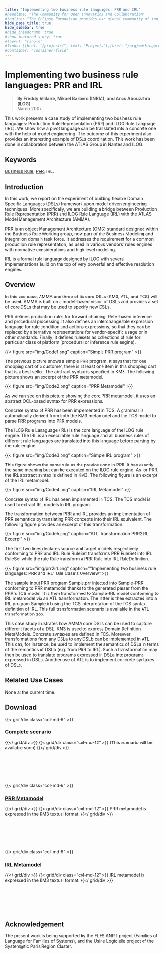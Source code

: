 ```yaml
---
title: "Implementing two business rule languages: PRR and IRL"
#headline: "The Community for Open Innovation and Collaboration"
#tagline: "The Eclipse Foundation provides our global community of individuals and organizations with a mature, scalable, and business-friendly environment for open source software collaboration and innovation."
hide_page_title: true
hide_sidebar: true
#hide_breadcrumb: true
#show_featured_story: true
#layout: "single"
#links: [[href: "/projects/", text: "Projects"],[href: "/org/workinggroups/", text: "Working Group"],[href: "/membership/", text: "Members"],[href: "/org/value", text: "Business Value"]]
#container: "container-fluid"
---
```


# Implementing two business rule languages: PRR and IRL

> **By Freddy Allilaire, Mikael Barbero (INRIA), and Anas Abouzahra (ILOG)** \
> March 2007

This work presents a case study of implementing two business rule languages: Production Rule Representation (PRR) and ILOG Rule Language (IRL). We show how a pivot language can be translated into a concrete one with the help of model engineering. The outcome of this experiment also provides an interesting example of DSLs coordination. This work has been done in collaboration between the ATLAS Group in Nantes and ILOG.

## Keywords

[Business Rule](https://en.wikipedia.org/wiki/Business_rules), [PRR](https://www.omg.org/cgi-bin/doc?br/2003-9-3), IRL.

## Introduction

In this work, we report on the experiment of building flexible Domain Specific Languages (DSLs) framework upon model driven engineering techniques. More specifically, we are building a bridge between Production Rule Representation (PRR) and ILOG Rule Language (IRL) with the ATLAS Model Management Architecture (AMMA).

PRR is an object Management Architecture (OMG) standard designed within the Business Rule Working group, now part of the Business Modeling and Integration domain task force. It addresses the requirement for a common production rule representation, as used in various vendors' rules engines with normative considerations and high level modeling.

IRL is a formal rule language designed by ILOG with several implementations build on the top of very powerful and effective resolution engines.

## Overview

In this use case, AMMA and three of its core DSLs (KM3, ATL, and TCS) will be used. AMMA is built on a model-based vision of DSLs and provides a set of core DSLs that may be used to specify new DSLs.

PRR defines production rules for forward chaining, Rete-based inference and procedural processing. It also defines an interchangeable expression language for rule condition and actions expressions, so that they can be replaced by alternative representations for vendor-specific usage or in other standards. Finally, it defines rulesets as collections of rule for particular class of platform (procedural or inference rule engine).

{{< figure src="img/Code1.png" caption="Simple PRR program" >}}

The previous picture shows a simple PRR program. It says that for one shopping cart of a customer, there is at least one item in this shopping cart that is a best seller. The abstract syntax is specified in KM3. The following picture shows an excerpt of the PRR metamodel.

{{< figure src="img/Code2.png" caption="PRR Metamodel" >}}

As we can see on this picture showing the core PRR metamodel, it uses an abstract OCL-based syntax for PRR expressions.

Concrete syntax of PRR has been implemented in TCS. A grammar is automatically derived from both the KM3 metamodel and the TCS model to parse PRR programs into PRR models.

The ILOG Rule Lanaguage (IRL) is the core language of the ILOG rule engine. The IRL is an executable rule language and all business rules of different rule languages are translated into this language before parsing by the rule engine.

{{< figure src="img/Code3.png" caption="Simple IRL program" >}}

This figure shows the same rule as the previous one in PRR. It has exactly the same meaning but can be executed on the ILOG rule engine. As for PRR, the IRL abstract syntax is defined in KM3. The following figure is an excerpt of the IRL metamodel.

{{< figure src="img/Code4.png" caption="IRL Metamodel" >}}

Concrete syntax of IRL has been implemented in TCS. The TCS model is used to extract IRL models to IRL program.

The transformation between PRR and IRL provides an implementation of PRR semantics by translating PRR concepts into their IRL equivalent. The following figure provides an excerpt of this transformation:

{{< figure src="img/Code5.png" caption="ATL Transformation PRR2IRL Excerpt" >}}

The first two lines declares source and target models respectively conforming to PRR and IRL. Rule RuleSet transforms PRR RuleSet into IRL RuleSet while the rule Rule transform a PRR Rule into IRL RuleDefinition.

{{< figure src="img/prr2irl.png" caption="\"Implementing two business rule languages: PRR and IRL\" Use Case's Overview" >}}

The sample input PRR program Sample.prr injected into Sample-PRR conforming to PRR metamodel thanks to the generated parser from the PRR's TCS model. It is then transformed to Sample-IRL model conforming to IRL metamodel via an ATL transformation. The latter is then extracted into a IRL program Sample.irl using the TCS interpretation of the TCS syntax definition of IRL. This full transformation scenario is available in the ATL transformation zoo.

This case study illustrates how AMMA core DSLs can be used to capture different facets of a DSL. KM3 is used to express Domain Definition MetaModels. Concrete syntaxes are defined in TCS. Moreover, transformations from any DSLa to any DSLb can be implemented in ATL. This can, for instance, be used to implement the semantics of DSLa in terms of the semantics of DSLb (e.g. from PRR to IRL). Such a transformation may then be used to translate programs expressed in DSLa into programs expressed in DSLb. Another use of ATL is to implement concrete syntaxes of DSLs.

## Related Use Cases

None at the current time.

##  Download

{{< grid/div class="col-md-6" >}}
### Complete scenario
{{</ grid/div >}}
{{< grid/div class="col-md-12" >}}
(This scenario will be available soon)
{{</ grid/div >}}

&nbsp;

&nbsp;

&nbsp;

{{< grid/div class="col-md-6" >}}
### [PRR Metamodel](https://www.eclipse.org/gmt/am3/zoos/atlanticZoo/#PRR%20\(Production%20Rule%20Representation\))
{{</ grid/div >}}
{{< grid/div class="col-md-12" >}}
PRR metamodel is expressed in the KM3 textual format.
{{</ grid/div >}}

&nbsp;

&nbsp;

&nbsp;

{{< grid/div class="col-md-6" >}}
### [IRL Metamodel](https://www.eclipse.org/gmt/am3/zoos/atlanticZoo/#IRL)
{{</ grid/div >}}
{{< grid/div class="col-md-12" >}}
IRL metamodel is expressed in the KM3 textual format.
{{</ grid/div >}}

&nbsp;

&nbsp;

&nbsp;

##  Acknowledgement

The present work is being supported by the FLFS ANRT project (Families of Language for Families of Systems), and the Usine Logicielle project of the System@tic Paris Region Cluster.
